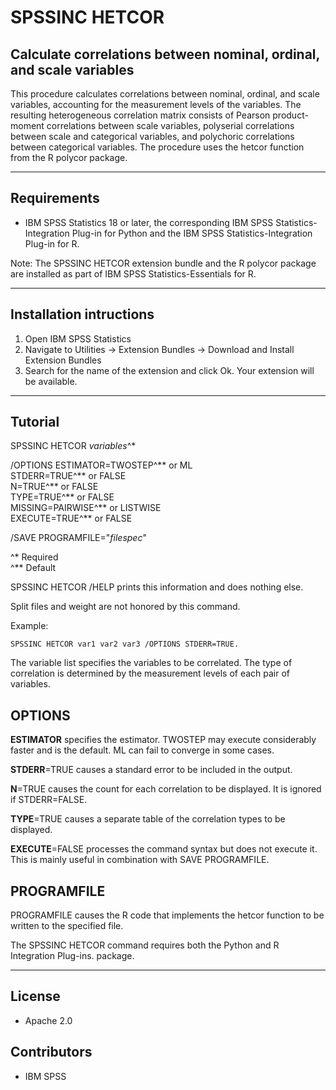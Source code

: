 # SPSSINC HETCOR
## Calculate correlations between nominal, ordinal, and scale variables
 This procedure calculates correlations between nominal, ordinal, and scale variables, accounting for the measurement levels of the variables. The resulting heterogeneous correlation matrix consists of Pearson product-moment correlations between scale variables, polyserial correlations between scale and categorical variables, and polychoric correlations between categorical variables. The procedure uses the hetcor function from the R polycor package.

---
Requirements
----
- IBM SPSS Statistics 18 or later, the corresponding IBM SPSS Statistics-Integration Plug-in for Python and the IBM SPSS Statistics-Integration Plug-in for R.

Note: The SPSSINC HETCOR extension bundle and the R polycor package are installed as part of IBM SPSS Statistics-Essentials for R.

---
Installation intructions
----
1. Open IBM SPSS Statistics
2. Navigate to Utilities -> Extension Bundles -> Download and Install Extension Bundles
3. Search for the name of the extension and click Ok. Your extension will be available.

---
Tutorial
----
SPSSINC HETCOR *variables*^&#42;

/OPTIONS ESTIMATOR=TWOSTEP^&#42;&#42; or ML  
STDERR=TRUE^&#42;&#42; or FALSE  
N=TRUE^&#42;&#42; or FALSE  
TYPE=TRUE^&#42;&#42; or FALSE  
MISSING=PAIRWISE^&#42;&#42; or LISTWISE  
EXECUTE=TRUE^&#42;&#42; or FALSE

/SAVE PROGRAMFILE="*filespec*"

^&#42; Required  
^&#42;&#42; Default

SPSSINC HETCOR /HELP prints this information and does nothing else.


Split files and weight are not honored by this command.

Example:
```
SPSSINC HETCOR var1 var2 var3 /OPTIONS STDERR=TRUE.
```

The variable list specifies the variables to be correlated.
The type of correlation is determined by the 
measurement levels of each pair of variables.

OPTIONS
-------
**ESTIMATOR** specifies the estimator. TWOSTEP may execute considerably
faster and is the default.  ML can fail to converge in some cases.

**STDERR**=TRUE causes a standard error to be included in the output.

**N**=TRUE causes the count for each correlation to be displayed.
It is ignored if STDERR=FALSE.

**TYPE**=TRUE causes a separate table of the correlation types to be displayed.

**EXECUTE**=FALSE processes the command syntax but does not execute it.
This is mainly useful in combination with SAVE PROGRAMFILE.

PROGRAMFILE
-----------
PROGRAMFILE causes the R code that implements the hetcor function to be
written to the specified file.

The SPSSINC HETCOR command requires both the Python and R Integration Plug-ins. package.

---
License
----

- Apache 2.0
                              
Contributors
----

  - IBM SPSS
